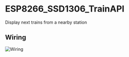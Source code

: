 # ESP8266_SSD1306_TrainAPI
Display next trains from a nearby station

## Wiring
![Wiring](https://hydz.fr/wp-content/uploads/2018/03/NodeMCU_I2C_OLED-300x164.png)

